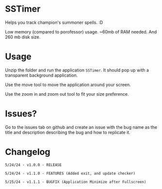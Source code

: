 # SSTimer

Helps you track champion's summoner spells. :D

Low memory (compared to porofessor) usage. ~60mb of RAM needed. And 260 mb disk size.

# Usage

Unzip the folder and run the application ```SSTimer```. It should pop up with a transparent background application.

Use the move tool to move the application around your screen.

Use the zoom in and zoom out tool to fit your size preference.

# Issues?

Go to the issues tab on github and create an issue with the bug name as the title and description describing the bug and how to replicate it.

# Changelog

```5/24/24 - v1.0.0 - RELEASE```

```5/24/24 - v1.1.0 - FEATURES (Added exit, and update checker)```

```5/25/24 - v1.1.1 - BUGFIX (Application Minimize after Fullscreen)```
